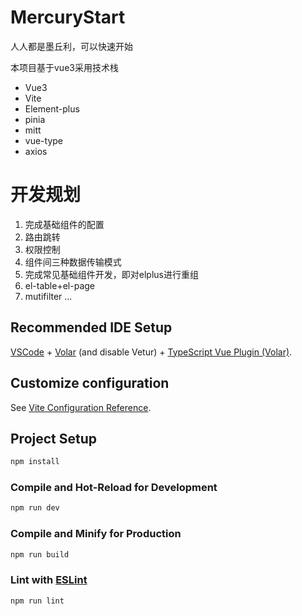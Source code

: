 # MercuryStart
人人都是墨丘利，可以快速开始

本项目基于vue3采用技术栈
- Vue3
- Vite
- Element-plus
- pinia
- mitt
- vue-type
- axios

# 开发规划
1. 完成基础组件的配置
  1. 路由跳转
  2. 权限控制
  3. 组件间三种数据传输模式
2. 完成常见基础组件开发，即对elplus进行重组
  1. el-table+el-page
  2. mutifilter
  ... 

## Recommended IDE Setup

[VSCode](https://code.visualstudio.com/) + [Volar](https://marketplace.visualstudio.com/items?itemName=Vue.volar) (and disable Vetur) + [TypeScript Vue Plugin (Volar)](https://marketplace.visualstudio.com/items?itemName=Vue.vscode-typescript-vue-plugin).

## Customize configuration

See [Vite Configuration Reference](https://vitejs.dev/config/).

## Project Setup

```sh
npm install
```

### Compile and Hot-Reload for Development

```sh
npm run dev
```

### Compile and Minify for Production

```sh
npm run build
```

### Lint with [ESLint](https://eslint.org/)

```sh
npm run lint
```
